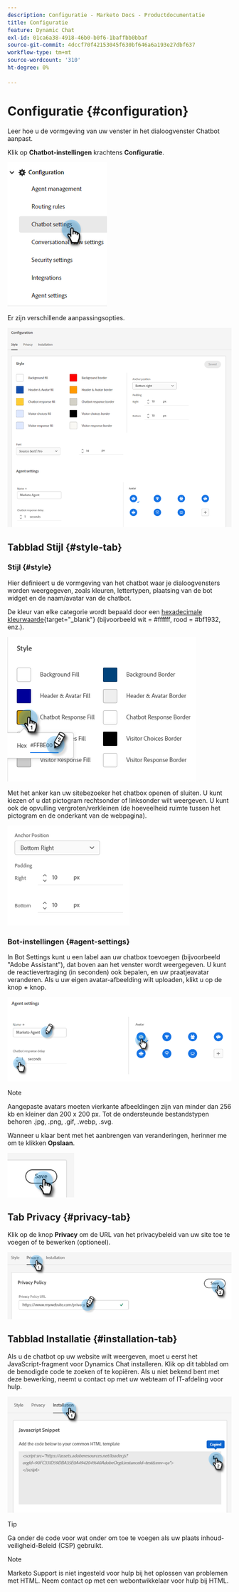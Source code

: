 ```yaml
---
description: Configuratie - Marketo Docs - Productdocumentatie
title: Configuratie
feature: Dynamic Chat
exl-id: 01ca6a38-4918-46b0-b0f6-1baffbb0bbaf
source-git-commit: 4dccf70f42153045f630bf646a6a193e27dbf637
workflow-type: tm+mt
source-wordcount: '310'
ht-degree: 0%

---
```


# Configuratie {#configuration}

Leer hoe u de vormgeving van uw venster in het dialoogvenster Chatbot aanpast.

Klik op **Chatbot-instellingen** krachtens **Configuratie**.

![](assets/configuration-1.png)

Er zijn verschillende aanpassingsopties.

![](assets/configuration-2.png)

## Tabblad Stijl {#style-tab}

### Stijl {#style}

Hier definieert u de vormgeving van het chatbot waar je dialoogvensters worden weergegeven, zoals kleuren, lettertypen, plaatsing van de bot widget en de naam/avatar van de chatbot.

De kleur van elke categorie wordt bepaald door een [hexadecimale kleurwaarde](https://color.adobe.com/create/color-wheel){target="_blank"} (bijvoorbeeld wit = #ffffff, rood = #bf1932, enz.).

![](assets/configuration-3.png)

Met het anker kan uw sitebezoeker het chatbox openen of sluiten. U kunt kiezen of u dat pictogram rechtsonder of linksonder wilt weergeven. U kunt ook de opvulling vergroten/verkleinen (de hoeveelheid ruimte tussen het pictogram en de onderkant van de webpagina).

![](assets/configuration-4.png)

### Bot-instellingen {#agent-settings}

In Bot Settings kunt u een label aan uw chatbox toevoegen (bijvoorbeeld &quot;Adobe Assistant&quot;), dat boven aan het venster wordt weergegeven. U kunt de reactievertraging (in seconden) ook bepalen, en uw praatjeavatar veranderen. Als u uw eigen avatar-afbeelding wilt uploaden, klikt u op de knop **+** knop.

![](assets/configuration-5.png)

>[!NOTE]
>
>Aangepaste avatars moeten vierkante afbeeldingen zijn van minder dan 256 kb en kleiner dan 200 x 200 px. Tot de ondersteunde bestandstypen behoren .jpg, .png, .gif, .webp, .svg.

Wanneer u klaar bent met het aanbrengen van veranderingen, herinner me om te klikken **Opslaan**.

![](assets/configuration-6.png)

## Tab Privacy {#privacy-tab}

Klik op de knop **Privacy** om de URL van het privacybeleid van uw site toe te voegen of te bewerken (optioneel).

![](assets/configuration-7.png)

## Tabblad Installatie {#installation-tab}

Als u de chatbot op uw website wilt weergeven, moet u eerst het JavaScript-fragment voor Dynamics Chat installeren. Klik op dit tabblad om de benodigde code te zoeken of te kopiëren. Als u niet bekend bent met deze bewerking, neemt u contact op met uw webteam of IT-afdeling voor hulp.

![](assets/configuration-8.png)

>[!TIP]
>
>Ga onder de code voor wat onder om toe te voegen als uw plaats inhoud-veiligheid-Beleid (CSP) gebruikt.

>[!NOTE]
>
>Marketo Support is niet ingesteld voor hulp bij het oplossen van problemen met HTML. Neem contact op met een webontwikkelaar voor hulp bij HTML.

